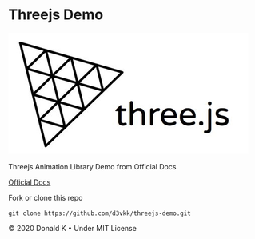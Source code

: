 # Threejs Demo

![Threejs Logo](https://github.com/d3vkk/threejs-demo/blob/master/threejs-logo.png)

Threejs Animation Library Demo from Official Docs

[Official Docs](https://threejs.org/docs)

Fork or clone this repo
```
git clone https://github.com/d3vkk/threejs-demo.git
```

© 2020 Donald K • Under MIT License
